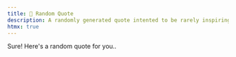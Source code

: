 ```yaml
---
title: 🤔 Random Quote
description: A randomly generated quote intented to be rarely inspiring, but often realistic. By the way, this page uses htmx and I'm not sorry.
htmx: true
---
```


Sure! Here's a random quote for you..

<div id="quote-container">
	<blockquote hx-get="https://shanehull.dev/quote" hx-trigger="load"hx-target="#quote-container" hx-swap="swap:0.4s">
        <i></i>
        <footer></footer>
    </blockquote>
</div>